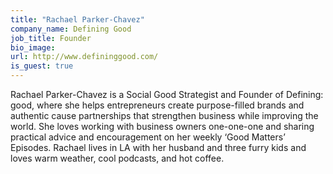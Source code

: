 ```yaml
---
title: "Rachael Parker-Chavez"
company_name: Defining Good
job_title: Founder
bio_image:
url: http://www.defininggood.com/
is_guest: true
---
```


Rachael Parker-Chavez is a Social Good Strategist and Founder of Defining: good, where she helps entrepreneurs create purpose-filled brands and authentic cause partnerships that strengthen business while improving the world. She loves working with business owners one-one-one and sharing practical advice and encouragement on her weekly ‘Good Matters’ Episodes. Rachael lives in LA with her husband and three furry kids and loves warm weather, cool podcasts, and hot coffee.
